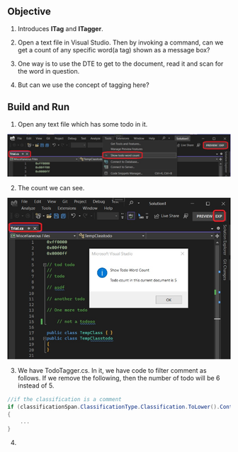 ## Objective 

1. Introduces **ITag** and **ITagger**. 

2. Open a text file in Visual Studio. Then by invoking a command, can we get a count of any specific word(a tag) shown as a message box? 

3. One way is to use the DTE to get to the document, read it and scan for the word in question.

4. But can we use the concept of tagging here?

## Build and Run

1. Open any text file which has some todo in it.

![Invoke Command](images/49_50ToolsShowToDoWordCountCommand.jpg)

2. The count we can see.

![Execute Command](images/50_50OpenTrialFileExecuteCommand.jpg)

3. We have TodoTagger.cs. In it, we have code to filter comment as follows. If we remove the following, then the number of todo will be 6 instead of 5. 

```cs
//if the classification is a comment
if (classificationSpan.ClassificationType.Classification.ToLower().Contains("comment"))
{
    ...
}
```

4. 



